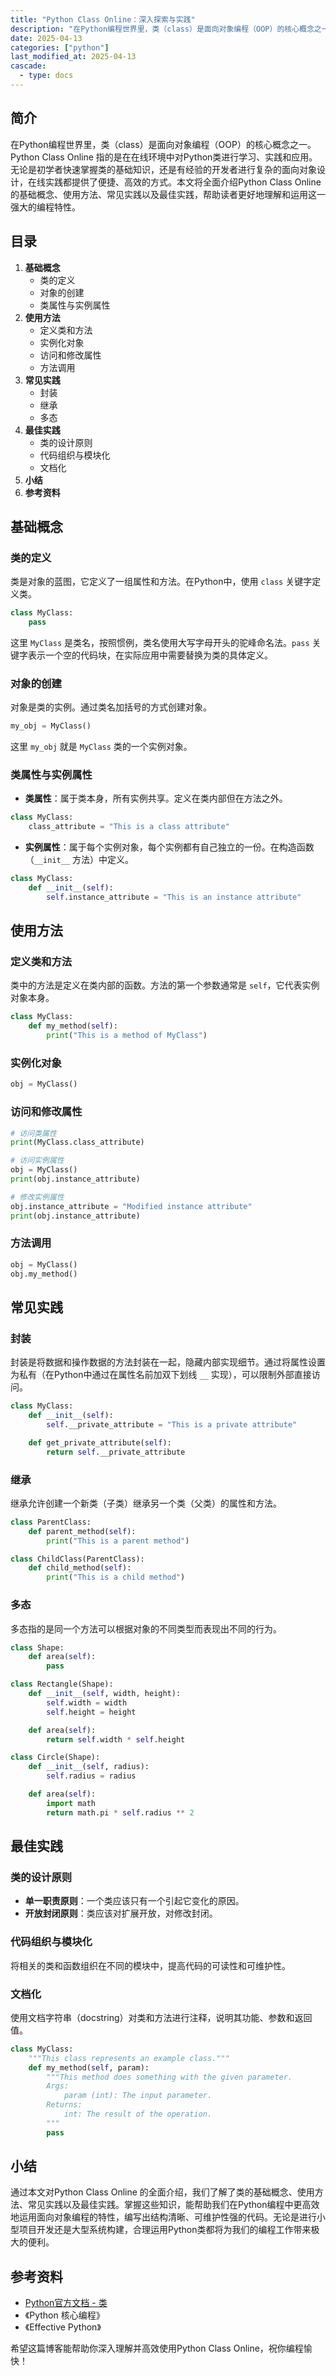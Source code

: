 ```yaml
---
title: "Python Class Online：深入探索与实践"
description: "在Python编程世界里，类（class）是面向对象编程（OOP）的核心概念之一。Python Class Online 指的是在在线环境中对Python类进行学习、实践和应用。无论是初学者快速掌握类的基础知识，还是有经验的开发者进行复杂的面向对象设计，在线实践都提供了便捷、高效的方式。本文将全面介绍Python Class Online 的基础概念、使用方法、常见实践以及最佳实践，帮助读者更好地理解和运用这一强大的编程特性。"
date: 2025-04-13
categories: ["python"]
last_modified_at: 2025-04-13
cascade:
  - type: docs
---
```



## 简介
在Python编程世界里，类（class）是面向对象编程（OOP）的核心概念之一。Python Class Online 指的是在在线环境中对Python类进行学习、实践和应用。无论是初学者快速掌握类的基础知识，还是有经验的开发者进行复杂的面向对象设计，在线实践都提供了便捷、高效的方式。本文将全面介绍Python Class Online 的基础概念、使用方法、常见实践以及最佳实践，帮助读者更好地理解和运用这一强大的编程特性。

<!-- more -->
## 目录
1. **基础概念**
    - 类的定义
    - 对象的创建
    - 类属性与实例属性
2. **使用方法**
    - 定义类和方法
    - 实例化对象
    - 访问和修改属性
    - 方法调用
3. **常见实践**
    - 封装
    - 继承
    - 多态
4. **最佳实践**
    - 类的设计原则
    - 代码组织与模块化
    - 文档化
5. **小结**
6. **参考资料**

## 基础概念
### 类的定义
类是对象的蓝图，它定义了一组属性和方法。在Python中，使用 `class` 关键字定义类。
```python
class MyClass:
    pass
```
这里 `MyClass` 是类名，按照惯例，类名使用大写字母开头的驼峰命名法。`pass` 关键字表示一个空的代码块，在实际应用中需要替换为类的具体定义。

### 对象的创建
对象是类的实例。通过类名加括号的方式创建对象。
```python
my_obj = MyClass()
```
这里 `my_obj` 就是 `MyClass` 类的一个实例对象。

### 类属性与实例属性
- **类属性**：属于类本身，所有实例共享。定义在类内部但在方法之外。
```python
class MyClass:
    class_attribute = "This is a class attribute"
```
- **实例属性**：属于每个实例对象，每个实例都有自己独立的一份。在构造函数（`__init__` 方法）中定义。
```python
class MyClass:
    def __init__(self):
        self.instance_attribute = "This is an instance attribute"
```

## 使用方法
### 定义类和方法
类中的方法是定义在类内部的函数。方法的第一个参数通常是 `self`，它代表实例对象本身。
```python
class MyClass:
    def my_method(self):
        print("This is a method of MyClass")
```

### 实例化对象
```python
obj = MyClass()
```

### 访问和修改属性
```python
# 访问类属性
print(MyClass.class_attribute)

# 访问实例属性
obj = MyClass()
print(obj.instance_attribute)

# 修改实例属性
obj.instance_attribute = "Modified instance attribute"
print(obj.instance_attribute)
```

### 方法调用
```python
obj = MyClass()
obj.my_method()
```

## 常见实践
### 封装
封装是将数据和操作数据的方法封装在一起，隐藏内部实现细节。通过将属性设置为私有（在Python中通过在属性名前加双下划线 `__` 实现），可以限制外部直接访问。
```python
class MyClass:
    def __init__(self):
        self.__private_attribute = "This is a private attribute"

    def get_private_attribute(self):
        return self.__private_attribute
```

### 继承
继承允许创建一个新类（子类）继承另一个类（父类）的属性和方法。
```python
class ParentClass:
    def parent_method(self):
        print("This is a parent method")

class ChildClass(ParentClass):
    def child_method(self):
        print("This is a child method")
```

### 多态
多态指的是同一个方法可以根据对象的不同类型而表现出不同的行为。
```python
class Shape:
    def area(self):
        pass

class Rectangle(Shape):
    def __init__(self, width, height):
        self.width = width
        self.height = height

    def area(self):
        return self.width * self.height

class Circle(Shape):
    def __init__(self, radius):
        self.radius = radius

    def area(self):
        import math
        return math.pi * self.radius ** 2
```

## 最佳实践
### 类的设计原则
- **单一职责原则**：一个类应该只有一个引起它变化的原因。
- **开放封闭原则**：类应该对扩展开放，对修改封闭。

### 代码组织与模块化
将相关的类和函数组织在不同的模块中，提高代码的可读性和可维护性。

### 文档化
使用文档字符串（docstring）对类和方法进行注释，说明其功能、参数和返回值。
```python
class MyClass:
    """This class represents an example class."""
    def my_method(self, param):
        """This method does something with the given parameter.
        Args:
            param (int): The input parameter.
        Returns:
            int: The result of the operation.
        """
        pass
```

## 小结
通过本文对Python Class Online 的全面介绍，我们了解了类的基础概念、使用方法、常见实践以及最佳实践。掌握这些知识，能帮助我们在Python编程中更高效地运用面向对象编程的特性，编写出结构清晰、可维护性强的代码。无论是进行小型项目开发还是大型系统构建，合理运用Python类都将为我们的编程工作带来极大的便利。

## 参考资料
- [Python官方文档 - 类](https://docs.python.org/3/tutorial/classes.html)
- 《Python 核心编程》
- 《Effective Python》

希望这篇博客能帮助你深入理解并高效使用Python Class Online，祝你编程愉快！  